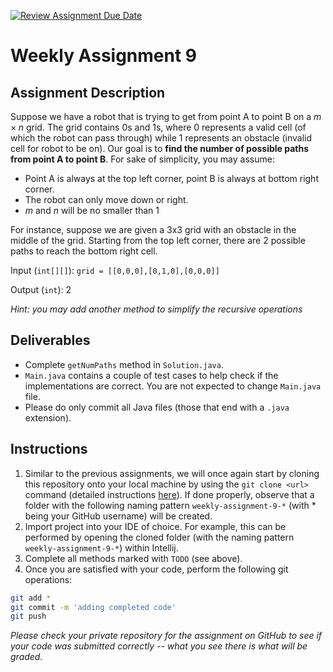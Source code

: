 [![Review Assignment Due Date](https://classroom.github.com/assets/deadline-readme-button-22041afd0340ce965d47ae6ef1cefeee28c7c493a6346c4f15d667ab976d596c.svg)](https://classroom.github.com/a/yEwr1sOO)
# Weekly Assignment 9

## Assignment Description
Suppose we have a robot that is trying to get from point A to point B on a $m \times n$ grid. The grid contains 0s and 1s, where 0 represents a valid cell (of which the robot can pass through) while 1 represents an obstacle (invalid cell for robot to be on). Our goal is to __find the number of possible paths from point A to point B__.
For sake of simplicity, you may assume:
- Point A is always at the top left corner, point B is always at bottom right corner.
- The robot can only move down or right.
- $m$ and $n$ will be no smaller than 1

For instance, suppose we are given a 3x3 grid with an obstacle in the middle of the grid. Starting from the top left corner, there are 2 possible paths to reach the bottom right cell.  

Input (`int[][]`): `grid = [[0,0,0],[0,1,0],[0,0,0]]`

Output (`int`): 2

*Hint: you may add another method to simplify the recursive operations*

## Deliverables
- Complete `getNumPaths` method in `Solution.java`. 
- `Main.java` contains a couple of test cases to help check if the implementations are correct. You are not expected to change `Main.java` file.
- Please do only commit all Java files (those that end with a `.java` extension).

## Instructions
1. Similar to the previous assignments, we will once again start by cloning this repository onto your local machine by using the `git clone <url>` command (detailed instructions [here](https://docs.github.com/en/repositories/creating-and-managing-repositories/cloning-a-repository)). If done properly, observe that a folder with the following naming pattern `weekly-assignment-9-*` (with * being your GitHub username) will be created.
2. Import project into your IDE of choice. For example, this can be performed by opening the cloned folder (with the naming pattern `weekly-assignment-9-*`) within Intellij.
3. Complete all methods marked with `TODO` (see above). 
4. Once you are satisfied with your code, perform the following git operations:
```bash
git add *
git commit -m 'adding completed code'
git push
``` 
*Please check your private repository for the assignment on GitHub to see if your code was submitted correctly -- what you see there is what will be graded.*